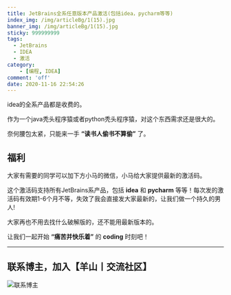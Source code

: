 ```yaml
---
title: JetBrains全系任意版本产品激活(包括idea，pycharm等等)
index_img: /img/articleBg/1(15).jpg
banner_img: /img/articleBg/1(15).jpg
sticky: 999999999
tags:
  - JetBrains
  - IDEA
  - 激活
category:
    - [编程, IDEA]
comment: 'off'
date: 2020-11-16 22:54:26
---
```

idea的全系产品都是收费的。

作为一个java秃头程序猿或者python秃头程序猿，对这个东西需求还是很大的。

奈何腰包太紧，只能来一手 **“读书人偷书不算偷”** 了。

## 福利

大家有需要的同学可以加下方小马的微信，小马给大家提供最新的激活码。

这个激活码支持所有JetBrains系产品，包括 **idea** 和 **pycharm** 等等！每次发的激活码有效期1-6个月不等，失效了我会直接发大家最新的，让我们做一个持久的男人!

大家再也不用去找什么破解版的，还不能用最新版本的。

让我们一起开始 **“痛苦并快乐着”** 的 **coding** 时刻吧！


---

## 联系博主，加入【羊山丨交流社区】
![联系博主](/img/icon/wechatFindMe.png)